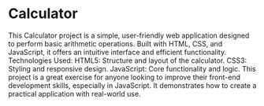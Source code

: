 # Calculator
This Calculator project is a simple, user-friendly web application designed to perform basic arithmetic operations. Built with HTML, CSS, and JavaScript, it offers an intuitive interface and efficient functionality.
Technologies Used:
HTML5: Structure and layout of the calculator.
CSS3: Styling and responsive design.
JavaScript: Core functionality and logic.
This project is a great exercise for anyone looking to improve their front-end development skills, especially in JavaScript. It demonstrates how to create a practical application with real-world use.
